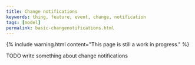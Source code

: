 ```yaml
---
title: Change notifications
keywords: thing, feature, event, change, notification
tags: [model]
permalink: basic-changenotifications.html
---
```


{% include warning.html content="This page is still a work in progress." %}

TODO write something about change notifications

